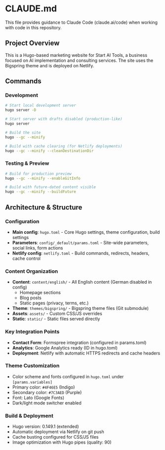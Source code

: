# CLAUDE.md

This file provides guidance to Claude Code (claude.ai/code) when working with code in this repository.

## Project Overview

This is a Hugo-based marketing website for Start AI Tools, a business focused on AI implementation and consulting services. The site uses the Bigspring theme and is deployed on Netlify.

## Commands

### Development
```bash
# Start local development server
hugo server -D

# Start server with drafts disabled (production-like)
hugo server

# Build the site
hugo --gc --minify

# Build with cache clearing (for Netlify deployments)
hugo --gc --minify --cleanDestinationDir
```

### Testing & Preview
```bash
# Build for production preview
hugo --gc --minify --enableGitInfo

# Build with future-dated content visible
hugo --gc --minify --buildFuture
```

## Architecture & Structure

### Configuration
- **Main config**: `hugo.toml` - Core Hugo settings, theme configuration, build settings
- **Parameters**: `config/_default/params.toml` - Site-wide parameters, social links, form actions
- **Netlify config**: `netlify.toml` - Build commands, redirects, headers, cache control

### Content Organization
- **Content**: `content/english/` - All English content (German disabled in config)
  - Homepage sections
  - Blog posts
  - Static pages (privacy, terms, etc.)
- **Theme**: `themes/bigspring/` - Bigspring theme files (Git submodule)
- **Assets**: `assets/` - Custom CSS/JS overrides
- **Static**: `static/` - Static files served directly

### Key Integration Points
- **Contact Form**: Formspree integration (configured in params.toml)
- **Analytics**: Google Analytics ready (ID in hugo.toml)
- **Deployment**: Netlify with automatic HTTPS redirects and cache headers

### Theme Customization
- Color scheme and fonts configured in `hugo.toml` under `[params.variables]`
- Primary color: `#4F46E5` (Indigo)
- Secondary color: `#7C3AED` (Purple)
- Font: Lato (Google Fonts)
- Dark/light mode switcher enabled

### Build & Deployment
- Hugo version: 0.149.1 (extended)
- Automatic deployment via Netlify on git push
- Cache busting configured for CSS/JS files
- Image optimization with Hugo pipes (quality: 90)